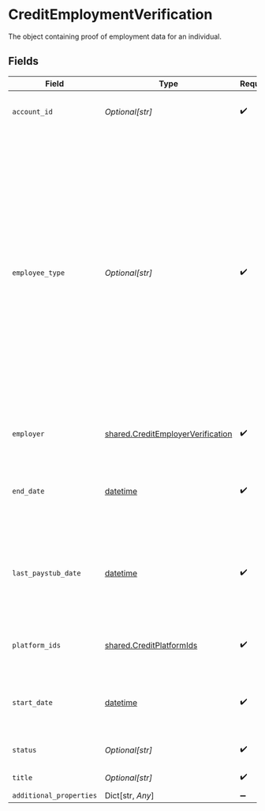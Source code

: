 # CreditEmploymentVerification

The object containing proof of employment data for an individual.


## Fields

| Field                                                                                                                                                                                                                                                                                                             | Type                                                                                                                                                                                                                                                                                                              | Required                                                                                                                                                                                                                                                                                                          | Description                                                                                                                                                                                                                                                                                                       |
| ----------------------------------------------------------------------------------------------------------------------------------------------------------------------------------------------------------------------------------------------------------------------------------------------------------------- | ----------------------------------------------------------------------------------------------------------------------------------------------------------------------------------------------------------------------------------------------------------------------------------------------------------------- | ----------------------------------------------------------------------------------------------------------------------------------------------------------------------------------------------------------------------------------------------------------------------------------------------------------------- | ----------------------------------------------------------------------------------------------------------------------------------------------------------------------------------------------------------------------------------------------------------------------------------------------------------------- |
| `account_id`                                                                                                                                                                                                                                                                                                      | *Optional[str]*                                                                                                                                                                                                                                                                                                   | :heavy_check_mark:                                                                                                                                                                                                                                                                                                | ID of the payroll provider account.                                                                                                                                                                                                                                                                               |
| `employee_type`                                                                                                                                                                                                                                                                                                   | *Optional[str]*                                                                                                                                                                                                                                                                                                   | :heavy_check_mark:                                                                                                                                                                                                                                                                                                | The type of employment for the individual.<br/>`"FULL_TIME"`: A full-time employee.<br/>`"PART_TIME"`: A part-time employee.<br/>`"CONTRACTOR"`: An employee typically hired externally through a contracting group.<br/>`"TEMPORARY"`: A temporary employee.<br/>`"OTHER"`: The employee type is not one of the above defined types. |
| `employer`                                                                                                                                                                                                                                                                                                        | [shared.CreditEmployerVerification](../../models/shared/creditemployerverification.md)                                                                                                                                                                                                                            | :heavy_check_mark:                                                                                                                                                                                                                                                                                                | An object containing employer data.                                                                                                                                                                                                                                                                               |
| `end_date`                                                                                                                                                                                                                                                                                                        | [datetime](https://docs.python.org/3/library/datetime.html#datetime-objects)                                                                                                                                                                                                                                      | :heavy_check_mark:                                                                                                                                                                                                                                                                                                | End of employment, if applicable. Provided in ISO 8601 format (YYY-MM-DD).                                                                                                                                                                                                                                        |
| `last_paystub_date`                                                                                                                                                                                                                                                                                               | [datetime](https://docs.python.org/3/library/datetime.html#datetime-objects)                                                                                                                                                                                                                                      | :heavy_check_mark:                                                                                                                                                                                                                                                                                                | The date of the employee's most recent paystub in ISO 8601 format (YYYY-MM-DD).                                                                                                                                                                                                                                   |
| `platform_ids`                                                                                                                                                                                                                                                                                                    | [shared.CreditPlatformIds](../../models/shared/creditplatformids.md)                                                                                                                                                                                                                                              | :heavy_check_mark:                                                                                                                                                                                                                                                                                                | The object containing a set of ids related to an employee.                                                                                                                                                                                                                                                        |
| `start_date`                                                                                                                                                                                                                                                                                                      | [datetime](https://docs.python.org/3/library/datetime.html#datetime-objects)                                                                                                                                                                                                                                      | :heavy_check_mark:                                                                                                                                                                                                                                                                                                | Start of employment in ISO 8601 format (YYYY-MM-DD).                                                                                                                                                                                                                                                              |
| `status`                                                                                                                                                                                                                                                                                                          | *Optional[str]*                                                                                                                                                                                                                                                                                                   | :heavy_check_mark:                                                                                                                                                                                                                                                                                                | Current employment status.                                                                                                                                                                                                                                                                                        |
| `title`                                                                                                                                                                                                                                                                                                           | *Optional[str]*                                                                                                                                                                                                                                                                                                   | :heavy_check_mark:                                                                                                                                                                                                                                                                                                | Current title of employee.                                                                                                                                                                                                                                                                                        |
| `additional_properties`                                                                                                                                                                                                                                                                                           | Dict[str, *Any*]                                                                                                                                                                                                                                                                                                  | :heavy_minus_sign:                                                                                                                                                                                                                                                                                                | N/A                                                                                                                                                                                                                                                                                                               |